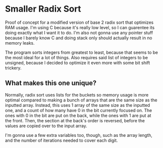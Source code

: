 # Smaller Radix Sort
Proof of concept for a modified version of base 2 radix sort that optimizes RAM usage. I'm using C because it's really low level, so I can guarentee its doing exactly what I want it to do. I'm also not gonna use any pointer stuff because I barely know C and doing stack only should actually result in no memory leaks.

The program sorts integers from greatest to least, because that seems to be the most ideal for a lot of things. Also requires said list of integers to be unsigned, because I decided to optimize it even more with some bit shift trickery.

## What makes this one unique?
Normally, radix sort uses lists for the buckets so memory usage is more optimal compared to making a bunch of arrays that are the same size as the inputted array. Instead, this uses 1 array of the same size as the inputted one, and a count of how many have 0 in the bit currently focused on. The ones with 0 in the bit are put on the back, while the ones with 1 are put at the front. Then, the section at the back's order is reversed, before the values are copied over to the input array.

I'm gonna use a few extra variables too, though, such as the array length, and the number of iterations needed to cover each digit.
